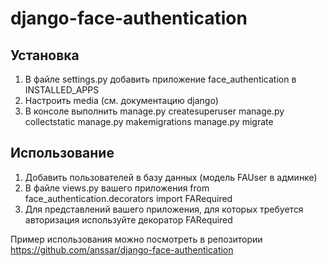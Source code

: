 # django-face-authentication

## Установка
1) В файле settings.py добавить приложение face_authentication в INSTALLED_APPS
2) Настроить media (см. документацию django)
3) В консоле выполнить
   manage.py createsuperuser
   manage.py collectstatic
   manage.py makemigrations
   manage.py migrate

## Использование
1) Добавить пользователей в базу данных (модель FAUser в админке)
2) В файле views.py вашего приложения
   from face_authentication.decorators import FARequired
3) Для представлений вашего приложения, для которых требуется авторизация используйте декоратор FARequired

Пример использования можно посмотреть в репозитории
https://github.com/anssar/django-face-authentication
